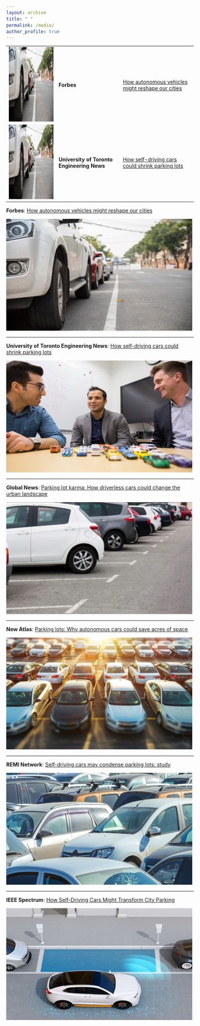 ```yaml
---
layout: archive
title: " "
permalink: /media/
author_profile: true
---
```


<style>
table, th {
   border: none!important;
}
</style>
<table>
<tbody>
  <tr>
    <td><img src="/images/forbes.jpg"height="200" width="300" />
    <td><strong>Forbes</strong></td>
    <td><a href="https://www.forbes.com/sites/adigaskell/2018/04/13/how-autonomous-vehicles-might-reshape-our-cities/#133eccbd3078" target="_blank" rel="noopener noreferrer">How autonomous vehicles might reshape our cities</a></td>
  </tr>
  <tr>
    <td><img src="/images/forbes.jpg"height="200" width="300" />
    <td><strong>University of Toronto Engineering News</strong></td>
    <td><a href="http://news.engineering.utoronto.ca/self-driving-cars-shrink-parking-lots/" target="_blank" rel="noopener noreferrer">How self-driving cars could shrink parking lots</a></td>
  </tr>     
</tbody>
</table>
     
     
     
<strong>Forbes</strong>: [How autonomous vehicles might reshape our cities](https://www.forbes.com/sites/adigaskell/2018/04/13/how-autonomous-vehicles-might-reshape-our-cities/#133eccbd3078)

<img src="/images/forbes.jpg"
     height="300"
     width="500" />

---

<strong>University of Toronto Engineering News</strong>: [How self-driving cars could shrink parking lots](http://news.engineering.utoronto.ca/self-driving-cars-shrink-parking-lots/)

<img src="/images/uoftengnews.jpg"
     height="300"
     width="500" />

---

<strong>Global News</strong>: [Parking lot karma: How driverless cars could change the urban landscape](https://globalnews.ca/news/4122271/driverless-cars-parking-lots-future/)

<img src="/images/globalnews.JPG"
     height="300"
     width="500" />

---

<strong>New Atlas</strong>: [Parking lots: Why autonomous cars could save acres of space](https://newatlas.com/autonomous-car-parking/54026/)

<img src="/images/newatlas.JPG"
     height="300"
     width="500" />
     
---

<strong>REMI Network</strong>: [Self-driving cars may condense parking lots: study](https://www.reminetwork.com/articles/self-driving-cars-may-shrink-parking-lots-research/)

<img src="/images/reminetwork.jpg"
     height="300"
     width="500" />
     
---

<strong>IEEE Spectrum</strong>: [How Self-Driving Cars Might Transform City Parking](https://spectrum.ieee.org/autonomous-parking)

<img src="/images/IEEE.JPG"
     height="300"
     width="500" />
   
